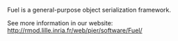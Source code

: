 Fuel is a general-purpose object serialization framework.

See more information in our website:
http://rmod.lille.inria.fr/web/pier/software/Fuel/